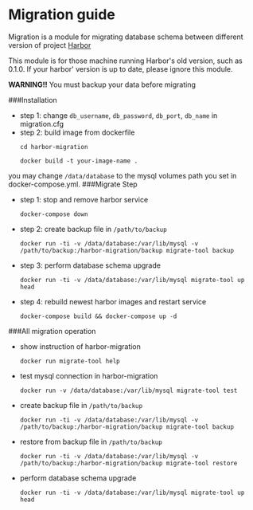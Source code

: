 # Migration guide
Migration is a module for migrating database schema between different version of project [Harbor](https://github.com/vmware/harbor)

This module is for those machine running Harbor's old version, such as 0.1.0. If your harbor' version is up to date, please ignore this module.

**WARNING!!** You must backup your data before migrating

###Installation
- step 1: change `db_username`, `db_password`, `db_port`, `db_name` in migration.cfg
- step 2: build image from dockerfile
    ```
    cd harbor-migration
    
    docker build -t your-image-name .
    ```

you may change `/data/database` to the mysql volumes path you set in docker-compose.yml.
###Migrate Step
- step 1: stop and remove harbor service

    ``` 
    docker-compose down
    ```
- step 2: create backup file in `/path/to/backup`

    ```
    docker run -ti -v /data/database:/var/lib/mysql -v /path/to/backup:/harbor-migration/backup migrate-tool backup
    ```

- step 3: perform database schema upgrade

    ```docker run -ti -v /data/database:/var/lib/mysql migrate-tool up head```



- step 4: rebuild newest harbor images and restart service

    ```
    docker-compose build && docker-compose up -d
    ```

###All migration operation
- show instruction of harbor-migration

    ```docker run migrate-tool help```
    
- test mysql connection in harbor-migration

    ```docker run -v /data/database:/var/lib/mysql migrate-tool test```

- create backup file in `/path/to/backup`

    ```
    docker run -ti -v /data/database:/var/lib/mysql -v /path/to/backup:/harbor-migration/backup migrate-tool backup
    ```

- restore from backup file in `/path/to/backup`

    ```
    docker run -ti -v /data/database:/var/lib/mysql -v /path/to/backup:/harbor-migration/backup migrate-tool restore
    ```

- perform database schema upgrade

    ```docker run -ti -v /data/database:/var/lib/mysql migrate-tool up head```
